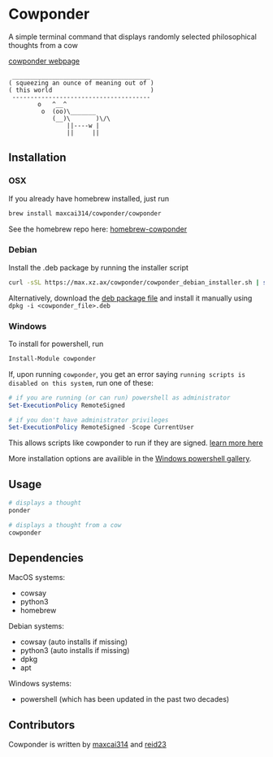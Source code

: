 # Cowponder

A simple terminal command that displays randomly selected philosophical thoughts from a cow

[cowponder webpage](https://max.xz.ax/cowponder/)
```text
 ______________________________________
( squeezing an ounce of meaning out of )
( this world                           )
 --------------------------------------
        o   ^__^
         o  (oo)\_______
            (__)\       )\/\
                ||----w |
                ||     ||
```

## Installation

### OSX

If you already have homebrew installed, just run
```bash
brew install maxcai314/cowponder/cowponder
```
See the homebrew repo here: [homebrew-cowponder](https://github.com/maxcai314/homebrew-cowponder)

### Debian

Install the .deb package by running the installer script
```bash
curl -sSL https://max.xz.ax/cowponder/cowponder_debian_installer.sh | sudo bash
```

Alternatively, download the [deb package file](https://xz.ax/cowponder_0.0.1-1_all.deb) and install it manually using `dpkg -i <cowponder_file>.deb`

### Windows

To install for powershell, run
```powershell
Install-Module cowponder
```
If, upon running `cowponder`, you get an error saying `running scripts is disabled on this system`, run one of these:
```powershell
# if you are running (or can run) powershell as administrator
Set-ExecutionPolicy RemoteSigned

# if you don't have administrator privileges
Set-ExecutionPolicy RemoteSigned -Scope CurrentUser
```
This allows scripts like cowponder to run if they are signed. [learn more here](https://go.microsoft.com/fwlink/?LinkID=135170)

More installation options are availible in the [Windows powershell gallery](https://www.powershellgallery.com/packages/cowponder/0.0.1).

## Usage

```bash
# displays a thought
ponder

# displays a thought from a cow
cowponder
```

## Dependencies

MacOS systems:
* cowsay
* python3
* homebrew

Debian systems:
* cowsay (auto installs if missing)
* python3 (auto installs if missing)
* dpkg
* apt

Windows systems:
* powershell (which has been updated in the past two decades)

## Contributors
Cowponder is written by [maxcai314](https://github.com/maxcai314) and [reid23](https://github.com/reid23)
